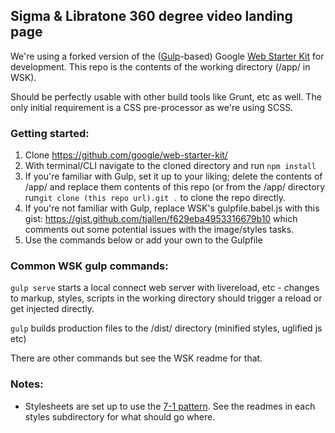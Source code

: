 ## Sigma & Libratone 360 degree video landing page

We're using a forked version of the ([Gulp](https://github.com/gulpjs/gulp)-based) Google [Web Starter Kit](https://github.com/google/web-starter-kit/) for development. This repo is the contents of the working directory (/app/ in WSK).

Should be perfectly usable with other build tools like Grunt, etc as well. The only initial requirement is a CSS pre-processor as we're using SCSS.

### Getting started:

1. Clone https://github.com/google/web-starter-kit/ 
2. With terminal/CLI navigate to the cloned directory and run `npm install`
3. If you're familiar with Gulp, set it up to your liking; delete the contents of /app/ and replace them contents of this repo (or from the /app/ directory run`git clone (this repo url).git .` to clone the repo directly.
4. If you're not familiar with Gulp, replace WSK's gulpfile.babel.js with this gist: https://gist.github.com/tjallen/f629eba4953316679b10 which comments out some potential issues with the image/styles tasks. 
5. Use the commands below or add your own to the Gulpfile

### Common WSK gulp commands:

`gulp serve` starts a local connect web server with livereload, etc - changes to markup, styles, scripts in the working directory should trigger a reload or get injected directly.

`gulp` builds production files to the /dist/ directory (minified styles, uglified js etc)

There are other commands but see the WSK readme for that.

### Notes:

- Stylesheets are set up to use the [7-1 pattern](http://sass-guidelin.es/#the-7-1-pattern). See the readmes in each styles subdirectory for what should go where.

